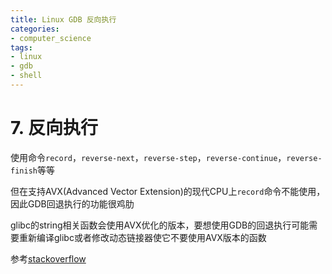 ```yaml
---
title: Linux GDB 反向执行
categories:
- computer_science
tags:
- linux
- gdb
- shell
---
```


# 7. 反向执行

使用命令`record`，`reverse-next`，`reverse-step`，`reverse-continue`，`reverse-finish`等等

但在支持AVX(Advanced Vector Extension)的现代CPU上`record`命令不能使用，因此GDB回退执行的功能很鸡肋

glibc的string相关函数会使用AVX优化的版本，要想使用GDB的回退执行可能需要重新编译glibc或者修改动态链接器使它不要使用AVX版本的函数

参考[stackoverflow](https://stackoverflow.com/questions/42451492/disable-avx-optimized-functions-in-glibc-ld-hwcap-mask-etc-ld-so-nohwcap-for/44468494#44468494)
